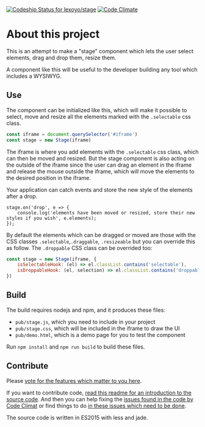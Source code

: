 [ ![Codeship Status for lexoyo/stage](https://codeship.com/projects/3bbb51a0-ea08-0133-a1fa-5a99213623df/status?branch=master)](https://codeship.com/projects/147777)
[![Code Climate](https://codeclimate.com/github/lexoyo/stage/badges/gpa.svg)](https://codeclimate.com/github/lexoyo/stage)

# About this project

This is an attempt to make a "stage" component which lets the user select elements, drag and drop them, resize them. 

A component like this will be useful to the developer building any tool which includes a WYSIWYG.

## Use

The component can be initialized like this, which will make it possible to select, move and resize all the elements marked with the `.selectable` css class.

```javascript
const iframe = document.querySelector('#iframe')
const stage = new Stage(iframe)
```

The iframe is where you add elements with the `.selectable` css class, which can then be moved and resized. But the stage component is also acting on the outside of the iframe since the user can drag an element in the iframe and release the mouse outside the iframe, which will move the elements to the desired position in the iframe.

Your application can catch events and store the new style of the elements after a drop.

```
stage.on('drop', e => {
	console.log('elements have been moved or resized, store their new styles if you wish', e.elements);
});
```

By default the elements which can be dragged or moved are those with the CSS classes `.selectable`,`.draggable`, `.resizeable` but you can override this as follow. The `.droppable` CSS class can be overrided too:

```javascript
const stage = new Stage(iframe, {
	isSelectableHook: (el) => el.classList.contains('selectable'),
	isDroppableHook: (el, selection) => el.classList.contains('droppable'),
})
```

## Build

The build requires nodejs and npm, and it produces these files:
* `pub/stage.js`, which you need to include in your project
* `pub/stage.css`, which will be included in the iframe to draw the UI
* `pub/demo.html`, which is a demo page for you to test the component

Run `npm install` and `npm run build` to build these files.

## Contribute

Please [vote for the features which matter to you here](https://github.com/lexoyo/stage/labels/enhancement).

If you want to contribute code, [read this readme for an introduction to the source code](./src/js/). And then you can help fixing the [issues found in the code by Code Climat](https://codeclimate.com/github/lexoyo/stage/issues) or find things to do [in these issues which need to be done](https://github.com/lexoyo/stage/labels/ready).

The source code is written in ES2015 with less and jade.
